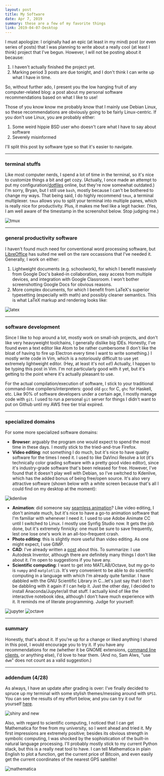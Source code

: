 ```yaml
---
layout: post
title: My Software
date: Apr 7, 2019
summary: these are a few of my favorite things
link: 2019-04-07-Desktop
---
```


I must apologize: I originally had an epic (at least in my mind) post (or even series of posts) that I was planning to write about a really cool (at least I think) project that I've begun. However, I will not be posting about it because:

1. I haven't actually finished the project yet.
2. Marking period 3 posts are due tonight, and I don't think I can write up what I have in time.

So, without further ado, I present you the low hanging fruit of any computer-related blog: a post about my personal software recommendations based on what I like to use!

Those of you know know me probably know that I mainly use Debian Linux, so these recommendations are obviously going to be fairly Linux-centric. If you don't use Linux, you are probably either:

1. Some weird hippie BSD user who doesn't care what I have to say about software
2. Severely misinformed

I'll split this post by software type so that it's easier to navigate.

---
### terminal stuffs
Like most computer nerds, I spend a lot of time in the terminal, so it's nice to customize things a bit and get cozy. (Actually, I once made an attempt to put my configuration/[dotfiles](https://github.com/air-wreck/dotfiles) online, but they're now somewhat outdated.) I'm sorry, Bryan, but I still use `bash`, mostly because I can't be bothered to change my ways. That being said, I do highly recommend `tmux`, a terminal multiplexer. `tmux` allows you to split your terminal into multiple panes, which is really nice for productivity. Plus, it makes me feel like a legit hacker. (Yes, I am well aware of the timestamp in the screenshot below. Stop judging me.)

<img src="../../img/tmux.png" alt="tmux">

---
### general productivity software
I haven't found much need for conventional word processing software, but [LibreOffice](https://www.libreoffice.org/) has suited me well on the rare occassions that I've needed it. Generally, I work on either:

1. Lightweight documents (e.g. schoolwork), for which I benefit massively from Google Doc's baked-in collaboration, easy access from multiple devices, and integration with Google Classroom. I won't bother screenshotting Google Docs for obvious reasons.
2. More complex documents, for which I benefit from LaTeX's superior typesetting (especially with math) and possibly cleaner semantics. This is what LaTeX markup and rendering looks like:

<img src="../../img/latex.png" alt="latex">

---
### software development
Since I like to hop around a lot, mostly work on small-ish projects, and don't like very heavyweight toolchains, I generally dislike big IDEs. Honestly, I've found even a text editor like Atom to be rather cumbersome (I don't like the bloat of having to fire up Electron every time I want to write something.) I mostly write code in Vim, which is a notoriously difficult to use yet extremely lightweight editor. (Hey, at least it's not `ed`!) Actually, I happen to be typing this post in Vim. I'm not particularly good with it yet, but it's getting to the point where it's actually pleasant to use.

For the actual compilation/execution of software, I stick to your traditional command-line compilers/interpreters: good old `gcc` for C, `ghc` for Haskell, etc. Like 90% of software developers under a certain age, I mostly manage code with `git`. I used to run a personal `git` server for things I didn't want to put on Github until my AWS free tier trial expired.

---
### specialized domains
For some more specialized software domains:

* **Browser**: arguably the program one would expect to spend the most time in these days. I mostly stick to the tried-and-true Firefox.
* **Video editing**: not something I do much, but it's nice to have quality software for the times I need it. I used to like DaVinci Resolve a lot (it's technically color grading software with a pretty good video editor), since it's industry-grade software that's been released for free. However, I've found that it doesn't play well with Debian, so I've switched to Kdenlive, which has the added bonus of being free/open source. It's also very attractive software (shown below with a white screen because that's all I could find on my desktop at the moment):

<img src="../../img/kdenlive.png" alt="kdenlive">

* **Animation**: did someone say [seamless animation](https://www.youtube.com/watch?v=nQ0ynLw-wX4)? Like video editing, I don't animate much, but it's nice to have a go-to animation software that I'm familiar with whenever I need it. I used to use Adobe Animate CC until I switched to Linux. I mostly use Synfig Studio now. It gets the job done, but it's extremely finnicky: one must be sure to save frequently, lest one lose one's work in an all-too-frequent crash.
* **Photo editing**: this is slightly more useful than video editing. As one might expect, I use GIMP.
* **CAD**: I've already written a [post](https://air-wreck.github.io/eng4-blog/_posts/2018-09-19-Linux-CAD/) about this. To summarize: I use Autodesk Inventor, although there are definitely many things I don't like about it. I'm open to suggestions if you have any.
* **Scientific computing**: I want to get into MATLAB/Octave, but my go-to is `numpy` and `matplotlib`. It's very convenient to be able to do scientific computing in a language with which I'm already quite familiar. I have dabbled with the GNU Scientific Library in C...let's just say that I don't be dabbling with it again if I can help it. Just the other day, I decided to install Anaconda/Jupyter/all that stuff. I actually kind of like the interactive notebook idea, although I don't have much experience with it. It reminds me of literate programming. Judge for yourself:

<img src="../../img/jupyter.png" alt="jupyter">

<img src="../../img/octave.png" alt="octave">

---
### summary
Honestly, that's about it. If you're up for a change or liked anything I shared in this post, I would encourage you to try it. If you have any recommendations for me (whether it be GNOME extensions, [command line clients](https://hangups.readthedocs.io/en/latest/), or anything else), I'd love to hear them. (And no, Sam Alws, "use `dwm`" does not count as a valid suggestion.)

---
### addendum (4/28)
As always, I have an update after grading is over: I've finally decided to spruce up my terminal with some stylish themes/messing around with `$PS1`. You can see the results of my effort below, and you can try it out for yourself [here](https://github.com/air-wreck/dotfiles).

![shiny and new](../../img/shiny_new.png)

Also, with regard to scientific computing, I noticed that I can get Mathematica for free from my university, so I went ahead and tried it. My first impressions are extremely positive; besides its obvious strength in symbolic computing, I was shocked by the sophistication of the built-in natural language processing. I'll probably mostly stick to my current Python stack, but this is a really neat tool to have. I can tell Mathematica in plain English to plot a function, get the current price of Bitcoin, and even easily get the current coordinates of the nearest GPS satellite!

![mathematica](../../img/mathematica.png)

